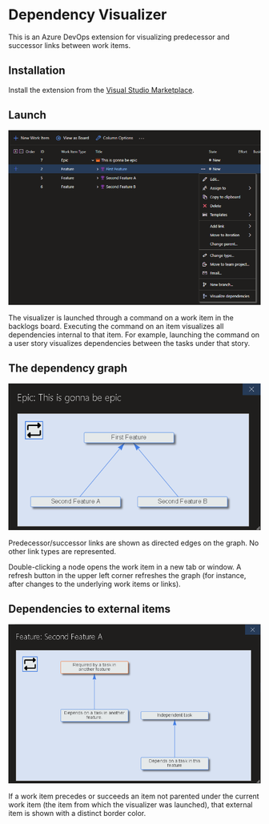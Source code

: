 # Dependency Visualizer

This is an Azure DevOps extension for visualizing predecessor and successor links between work items.

## Installation

Install the extension from the [Visual Studio Marketplace](https://marketplace.visualstudio.com/items?itemName=JulianValdezNI.azure-devops-dependency-visualizer).

## Launch

![Launch Screenshot](./src/content/launchScreenshot.png)

The visualizer is launched through a command on a work item in the backlogs board. Executing the command on an item visualizes all dependencies internal to that item. For example, launching the command on a user story visualizes dependencies between the tasks under that story.

## The dependency graph

![Epic Screenshot](./src/content/epicScreenshot.png)

Predecessor/successor links are shown as directed edges on the graph. No other link types are represented.

Double-clicking a node opens the work item in a new tab or window. A refresh button in the upper left corner refreshes the graph (for instance, after changes to the underlying work items or links).

## Dependencies to external items

![External Dependency Screenshot](./src/content/externalDependencyScreenshot.png)

If a work item precedes or succeeds an item not parented under the current work item (the item from which the visualizer was launched), that external item is shown with a distinct border color.